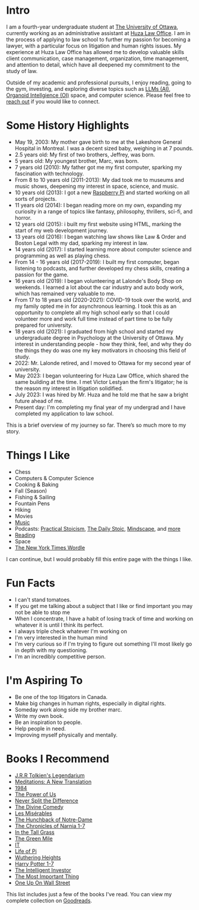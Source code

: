 # Intro

I am a fourth-year undergraduate student at [The University of Ottawa](https://www.uottawa.ca/), currently working as an administrative assistant at [Huza Law Office](https://lawcornwall.com). I am in the process of applying to law school to further my passion for becoming a lawyer, with a particular focus on litigation and human rights issues. My experience at Huza Law Office has allowed me to develop valuable skills client communication, case management, organization, time management, and attention to detail, which have all deepened my commitment to the study of law.

Outside of my academic and professional pursuits, I enjoy reading, going to the gym, investing, and exploring diverse topics such as [LLMs (AI)](https://en.wikipedia.org/wiki/Large_language_model), [Organoid Intellgience (OI)](https://en.wikipedia.org/wiki/Organoid_intelligence) space, and computer science. Please feel free to [reach out](http://holtzz.com/contact) if you would like to connect.

# Some History Highlights

- May 19, 2003: My mother gave birth to me at the Lakeshore General Hospital in Montreal. I was a decent sized baby, weighing in at 7 pounds.
- 2.5 years old: My first of two brothers, Jeffrey, was born.
- 5 years old: My youngest brother, Marc, was born.
- 7 years old (2010): My father got me my first computer, sparking my fascination with technology.
- From 8 to 10 years old (2011-2013): My dad took me to museums and music shows, deepening my interest in space, science, and music.
- 10 years old (2013): I got a new [Raspberry Pi](https://www.raspberrypi.com) and started working on all sorts of projects.
- 11 years old (2014): I began reading more on my own, expanding my curiosity in a range of topics like fantasy, philosophy, thrillers, sci-fi, and horror.
- 12 years old (2015): i built my first website using HTML, marking the start of my web development journey.
- 13 years old (2016): I began watching law shows like Law & Order and Boston Legal with my dad, sparking my interest in law.
- 14 years old (2017): I started learning more about computer science and programming as well as playing chess.
- From 14 - 16 years old (2017-2019): I built my first computer, began listening to podcasts, and further developed my chess skills, creating a passion for the game.
- 16 years old (2019): I began volunteering at Lalonde's Body Shop on weekends. I learned a lot about the car industry and auto body work, which has remained very valuable to me.
- From 17 to 18 years old (2020-2021): COVID-19 took over the world, and my family opted me in for asynchronous learning. I took this as an opportunity to complete all my high school early so that I could volunteer more and work full time instead of part time to be fully prepared for university.
- 18 years old (2021): I graduated from high school and started my undergraduate degree in Psychology at the University of Ottawa. My interest in understanding people - how they think, feel, and why they do the things they do was one my key motivators in choosing this field of study.
- 2022: Mr. Lalonde retired, and I moved to Ottawa for my second year of university.
- May 2023: I began volunteering for Huza Law Office, which shared the same building at the time. I met Victor Lestyan the firm's litigator; he is the reason my interest in litigation solidified.
- July 2023: I was hired by Mr. Huza and he told me that he saw a bright future ahead of me.
- Present day: I'm completing my final year of my undergrad and I have completed my application to law school.

This is a brief overview of my journey so far. There’s so much more to my story.

# Things I Like

- Chess
- Computers & Computer Science
- Cooking & Baking
- Fall (Season)
- Fishing & Sailing
- Fountain Pens
- Hiking
- Movies
- [Music](https://open.spotify.com/user/k9taie3feffp4e4z4g1l6n8pp?si=Rh1k8dpzTxmVW4qYOlYezQ&nd=1&dlsi=6b2e39f9ed9549b9)
- Podcasts: [Practical Stoicism](https://www.stoicismpod.com/about/), [The Daily Stoic](https://dailystoic.com/podcast/), [Mindscape](https://www.preposterousuniverse.com/podcast/), and [more](https://podcastcharts.byspotify.com)
- [Reading](https://www.goodreads.com/Holtzz)
- Space
- [The New York Times Wordle](https://www.nytimes.com/games/wordle/index.html)

I can continue, but I would probably fill this entire page with the things I like.

# Fun Facts

- I can't stand tomatoes.
- If you get me talking about a subject that I like or find important you may not be able to stop me
- When I concentrate, I have a habit of losing track of time and working on whatever it is until I think its perfect.
- I always triple check whatever I'm working on 
- I'm very interested in the human mind 
- I'm very curious so if I'm trying to figure out something I'll most likely go in depth with my questioning.
- I'm an incredibly competitive person. 

# I'm Aspiring To

- Be one of the top litigators in Canada.
- Make big changes in human rights, especially in digital rights.
- Someday work along side my brother marc.
- Write my own book.
- Be an inspiration to people.
- Help people in need.
- Improving myself physically and mentally.

# Books I Recommend

- [J.R.R Tolkien's Legendarium](https://en.wikipedia.org/wiki/Tolkien%27s_legendarium)
- [Meditations: A New Translation](https://www.goodreads.com/book/show/61354484-meditations)
- [1984](https://www.goodreads.com/book/show/61439040-1984)
- [The Power of Us](https://www.goodreads.com/book/show/56620845-the-power-of-us)
- [Never Split the Difference](https://www.goodreads.com/book/show/123857637-never-split-the-difference?ac=1&from_search=true&qid=jkBhLXk0O8&rank=1)
- [The Divine Comedy](https://www.goodreads.com/book/show/6656.The_Divine_Comedy)
- [Les Misérables](https://www.goodreads.com/book/show/36377471-les-miserables)
- [The Hunchback of Notre-Dame](https://www.goodreads.com/book/show/30597.The_Hunchback_of_Notre_Dame)
- [The Chronicles of Narnia 1-7](https://www.goodreads.com/book/show/11127.The_Chronicles_of_Narnia?from_search=true&from_srp=true&qid=W6B4vboCu0&rank=2)
- [In the Tall Grass](https://www.goodreads.com/book/show/15825932-in-the-tall-grass)
- [The Green Mile](https://www.goodreads.com/book/show/11566.The_Green_Mile)
- [IT](https://www.goodreads.com/book/show/830502.It)
- [Life of Pi](https://www.goodreads.com/book/show/4214.Life_of_Pi)
- [Wuthering Heights](https://www.goodreads.com/book/show/6185.Wuthering_Heights)
- [Harry Potter 1-7](https://www.goodreads.com/book/show/59223802-harry-potter)
- [The Intelligent Investor](https://www.goodreads.com/book/show/106835.The_Intelligent_Investor)
- [The Most Important Thing](https://www.goodreads.com/book/show/10454418-the-most-important-thing)
- [One Up On Wall Street](hhttps://www.goodreads.com/ca/book/show/762462)

This list includes just a few of the books I've read. You can view my complete collection on [Goodreads](https://www.goodreads.com/Holtzz).